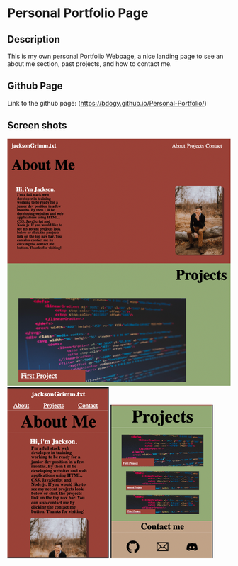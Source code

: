 # Personal Portfolio Page

## Description

This is my own personal Portfolio Webpage, a nice landing page to see an about me section, past projects, and how to contact me.

## Github Page

Link to the github page:
(https://bdogy.github.io/Personal-Portfolio/)

## Screen shots

![Alt text](assets/screenShots/portfolio_screenshot1.png)
![Alt text](assets/screenShots/portfolio_screenshot3.png)
![Alt text](assets/screenShots/portfolio_screenshot4.png)
